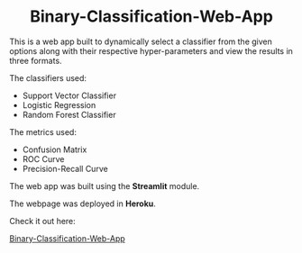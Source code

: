 <h1 align="center">Binary-Classification-Web-App</h1>

This is a web app built to dynamically select a classifier from the given options along with their respective hyper-parameters and view the results in three formats.

The classifiers used:
* Support Vector Classifier
* Logistic Regression
* Random Forest Classifier

The metrics used:
* Confusion Matrix
* ROC Curve
* Precision-Recall Curve

The web app was built using the **Streamlit** module.

The webpage was deployed in **Heroku**.

Check it out here:

[Binary-Classification-Web-App](https://bin-cls-viz-app.herokuapp.com/)

